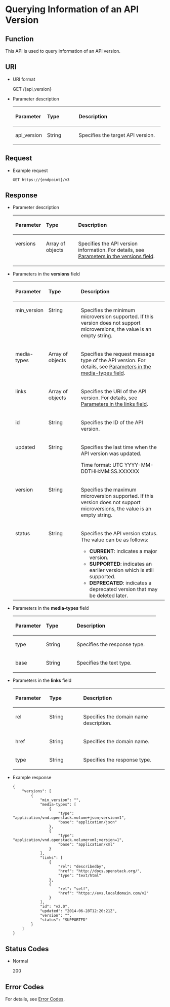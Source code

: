 # Querying Information of an API Version<a name="evs_04_0021"></a>

## Function<a name="section19390540"></a>

This API is used to query information of an API version.

## URI<a name="section40297137"></a>

-   URI format

    GET /\{api\_version\}

-   Parameter description

    <a name="table1713182113123"></a>
    <table><thead align="left"><tr id="row572082112129"><th class="cellrowborder" valign="top" width="21.43%" id="mcps1.1.4.1.1"><p id="p117213216122"><a name="p117213216122"></a><a name="p117213216122"></a>Parameter</p>
    </th>
    <th class="cellrowborder" valign="top" width="21.43%" id="mcps1.1.4.1.2"><p id="p13722182141217"><a name="p13722182141217"></a><a name="p13722182141217"></a>Type</p>
    </th>
    <th class="cellrowborder" valign="top" width="57.14%" id="mcps1.1.4.1.3"><p id="p18727112115122"><a name="p18727112115122"></a><a name="p18727112115122"></a>Description</p>
    </th>
    </tr>
    </thead>
    <tbody><tr id="row672911211121"><td class="cellrowborder" valign="top" width="21.43%" headers="mcps1.1.4.1.1 "><p id="p92913260121"><a name="p92913260121"></a><a name="p92913260121"></a>api_version</p>
    </td>
    <td class="cellrowborder" valign="top" width="21.43%" headers="mcps1.1.4.1.2 "><p id="p20735172151211"><a name="p20735172151211"></a><a name="p20735172151211"></a>String</p>
    </td>
    <td class="cellrowborder" valign="top" width="57.14%" headers="mcps1.1.4.1.3 "><p id="p34154511106"><a name="p34154511106"></a><a name="p34154511106"></a>Specifies the target API version.</p>
    </td>
    </tr>
    </tbody>
    </table>


## Request<a name="section0879165342510"></a>

-   Example request

    ```
    GET https://{endpoint}/v3
    ```


## Response<a name="section42842654"></a>

-   Parameter description

    <a name="table1244631181217"></a>
    <table><thead align="left"><tr id="row644717114128"><th class="cellrowborder" valign="top" width="20%" id="mcps1.1.4.1.1"><p id="p1044711171210"><a name="p1044711171210"></a><a name="p1044711171210"></a>Parameter</p>
    </th>
    <th class="cellrowborder" valign="top" width="21.21%" id="mcps1.1.4.1.2"><p id="p1844716114129"><a name="p1844716114129"></a><a name="p1844716114129"></a>Type</p>
    </th>
    <th class="cellrowborder" valign="top" width="58.79%" id="mcps1.1.4.1.3"><p id="p4447510123"><a name="p4447510123"></a><a name="p4447510123"></a>Description</p>
    </th>
    </tr>
    </thead>
    <tbody><tr id="row1244711120123"><td class="cellrowborder" valign="top" width="20%" headers="mcps1.1.4.1.1 "><p id="p1744719113124"><a name="p1744719113124"></a><a name="p1744719113124"></a>versions</p>
    </td>
    <td class="cellrowborder" valign="top" width="21.21%" headers="mcps1.1.4.1.2 "><p id="p74479101218"><a name="p74479101218"></a><a name="p74479101218"></a>Array of objects</p>
    </td>
    <td class="cellrowborder" valign="top" width="58.79%" headers="mcps1.1.4.1.3 "><p id="p1144717181219"><a name="p1144717181219"></a><a name="p1144717181219"></a>Specifies the API version information. For details, see <a href="#li8787321201856">Parameters in the versions field</a>.</p>
    </td>
    </tr>
    </tbody>
    </table>

-   <a name="li8787321201856"></a>Parameters in the  **versions**  field

    <a name="table49541177222812"></a>
    <table><thead align="left"><tr id="row31307356222812"><th class="cellrowborder" valign="top" width="21.43%" id="mcps1.1.4.1.1"><p id="p52867918222812"><a name="p52867918222812"></a><a name="p52867918222812"></a>Parameter</p>
    </th>
    <th class="cellrowborder" valign="top" width="21.43%" id="mcps1.1.4.1.2"><p id="p54442989222812"><a name="p54442989222812"></a><a name="p54442989222812"></a>Type</p>
    </th>
    <th class="cellrowborder" valign="top" width="57.14%" id="mcps1.1.4.1.3"><p id="p47079504222812"><a name="p47079504222812"></a><a name="p47079504222812"></a>Description</p>
    </th>
    </tr>
    </thead>
    <tbody><tr id="row49897554222812"><td class="cellrowborder" valign="top" width="21.43%" headers="mcps1.1.4.1.1 "><p id="p31318845143243"><a name="p31318845143243"></a><a name="p31318845143243"></a>min_version</p>
    </td>
    <td class="cellrowborder" valign="top" width="21.43%" headers="mcps1.1.4.1.2 "><p id="p53798498143243"><a name="p53798498143243"></a><a name="p53798498143243"></a>String</p>
    </td>
    <td class="cellrowborder" valign="top" width="57.14%" headers="mcps1.1.4.1.3 "><p id="p17769204972711"><a name="p17769204972711"></a><a name="p17769204972711"></a>Specifies the minimum microversion supported. If this version does not support microversions, the value is an empty string.</p>
    </td>
    </tr>
    <tr id="row15692876222812"><td class="cellrowborder" valign="top" width="21.43%" headers="mcps1.1.4.1.1 "><p id="p27535301143243"><a name="p27535301143243"></a><a name="p27535301143243"></a>media-types</p>
    </td>
    <td class="cellrowborder" valign="top" width="21.43%" headers="mcps1.1.4.1.2 "><p id="p15766871143243"><a name="p15766871143243"></a><a name="p15766871143243"></a>Array of objects</p>
    </td>
    <td class="cellrowborder" valign="top" width="57.14%" headers="mcps1.1.4.1.3 "><p id="p31685730143243"><a name="p31685730143243"></a><a name="p31685730143243"></a>Specifies the request message type of the API version. For details, see <a href="#li37963683152623">Parameters in the media-types field</a>.</p>
    </td>
    </tr>
    <tr id="row54402779222812"><td class="cellrowborder" valign="top" width="21.43%" headers="mcps1.1.4.1.1 "><p id="p13448319143243"><a name="p13448319143243"></a><a name="p13448319143243"></a>links</p>
    </td>
    <td class="cellrowborder" valign="top" width="21.43%" headers="mcps1.1.4.1.2 "><p id="p31184311191352"><a name="p31184311191352"></a><a name="p31184311191352"></a>Array of objects</p>
    </td>
    <td class="cellrowborder" valign="top" width="57.14%" headers="mcps1.1.4.1.3 "><p id="p28790367143243"><a name="p28790367143243"></a><a name="p28790367143243"></a>Specifies the URI of the API version. For details, see <a href="#li31774851152634">Parameters in the links field</a>.</p>
    </td>
    </tr>
    <tr id="row23073040222812"><td class="cellrowborder" valign="top" width="21.43%" headers="mcps1.1.4.1.1 "><p id="p50212078143243"><a name="p50212078143243"></a><a name="p50212078143243"></a>id</p>
    </td>
    <td class="cellrowborder" valign="top" width="21.43%" headers="mcps1.1.4.1.2 "><p id="p40646554143243"><a name="p40646554143243"></a><a name="p40646554143243"></a>String</p>
    </td>
    <td class="cellrowborder" valign="top" width="57.14%" headers="mcps1.1.4.1.3 "><p id="p58524749143243"><a name="p58524749143243"></a><a name="p58524749143243"></a>Specifies the ID of the API version.</p>
    </td>
    </tr>
    <tr id="row52652485222812"><td class="cellrowborder" valign="top" width="21.43%" headers="mcps1.1.4.1.1 "><p id="p50414043143243"><a name="p50414043143243"></a><a name="p50414043143243"></a>updated</p>
    </td>
    <td class="cellrowborder" valign="top" width="21.43%" headers="mcps1.1.4.1.2 "><p id="p57005649143243"><a name="p57005649143243"></a><a name="p57005649143243"></a>String</p>
    </td>
    <td class="cellrowborder" valign="top" width="57.14%" headers="mcps1.1.4.1.3 "><p id="p16367207143243"><a name="p16367207143243"></a><a name="p16367207143243"></a>Specifies the last time when the API version was updated.</p>
    <p id="p379895311272"><a name="p379895311272"></a><a name="p379895311272"></a><span id="text1016171102820"><a name="text1016171102820"></a><a name="text1016171102820"></a>Time format: UTC YYYY-MM-DDTHH:MM:SS.XXXXXX</span></p>
    </td>
    </tr>
    <tr id="row2625553314335"><td class="cellrowborder" valign="top" width="21.43%" headers="mcps1.1.4.1.1 "><p id="p35634222143315"><a name="p35634222143315"></a><a name="p35634222143315"></a>version</p>
    </td>
    <td class="cellrowborder" valign="top" width="21.43%" headers="mcps1.1.4.1.2 "><p id="p690833143315"><a name="p690833143315"></a><a name="p690833143315"></a>String</p>
    </td>
    <td class="cellrowborder" valign="top" width="57.14%" headers="mcps1.1.4.1.3 "><p id="p36267691143315"><a name="p36267691143315"></a><a name="p36267691143315"></a>Specifies the maximum microversion supported. If this version does not support microversions, the value is an empty string.</p>
    </td>
    </tr>
    <tr id="row3428178414338"><td class="cellrowborder" valign="top" width="21.43%" headers="mcps1.1.4.1.1 "><p id="p65363382143315"><a name="p65363382143315"></a><a name="p65363382143315"></a>status</p>
    </td>
    <td class="cellrowborder" valign="top" width="21.43%" headers="mcps1.1.4.1.2 "><p id="p59942555143315"><a name="p59942555143315"></a><a name="p59942555143315"></a>String</p>
    </td>
    <td class="cellrowborder" valign="top" width="57.14%" headers="mcps1.1.4.1.3 "><p id="p25161763143315"><a name="p25161763143315"></a><a name="p25161763143315"></a>Specifies the API version status. The value can be as follows:</p>
    <a name="ul52099355205"></a><a name="ul52099355205"></a><ul id="ul52099355205"><li><strong id="b172015234166"><a name="b172015234166"></a><a name="b172015234166"></a>CURRENT</strong>: indicates a major version.</li><li><strong id="b780252410167"><a name="b780252410167"></a><a name="b780252410167"></a>SUPPORTED</strong>: indicates an earlier version which is still supported.</li><li><strong id="b3421536151618"><a name="b3421536151618"></a><a name="b3421536151618"></a>DEPRECATED</strong>: indicates a deprecated version that may be deleted later.</li></ul>
    </td>
    </tr>
    </tbody>
    </table>

-   <a name="li37963683152623"></a>Parameters in the  **media-types**  field

    <a name="table1723912303523"></a>
    <table><thead align="left"><tr id="row1572605203523"><th class="cellrowborder" valign="top" width="21.43%" id="mcps1.1.4.1.1"><p id="p4956457303630"><a name="p4956457303630"></a><a name="p4956457303630"></a>Parameter</p>
    </th>
    <th class="cellrowborder" valign="top" width="21.43%" id="mcps1.1.4.1.2"><p id="p5530748603630"><a name="p5530748603630"></a><a name="p5530748603630"></a>Type</p>
    </th>
    <th class="cellrowborder" valign="top" width="57.14%" id="mcps1.1.4.1.3"><p id="p1479139303630"><a name="p1479139303630"></a><a name="p1479139303630"></a>Description</p>
    </th>
    </tr>
    </thead>
    <tbody><tr id="row4241971403523"><td class="cellrowborder" valign="top" width="21.43%" headers="mcps1.1.4.1.1 "><p id="p1344484103523"><a name="p1344484103523"></a><a name="p1344484103523"></a>type</p>
    </td>
    <td class="cellrowborder" valign="top" width="21.43%" headers="mcps1.1.4.1.2 "><p id="p1529029903523"><a name="p1529029903523"></a><a name="p1529029903523"></a>String</p>
    </td>
    <td class="cellrowborder" valign="top" width="57.14%" headers="mcps1.1.4.1.3 "><p id="p5901344603523"><a name="p5901344603523"></a><a name="p5901344603523"></a>Specifies the response type.</p>
    </td>
    </tr>
    <tr id="row6135897003523"><td class="cellrowborder" valign="top" width="21.43%" headers="mcps1.1.4.1.1 "><p id="p402067503523"><a name="p402067503523"></a><a name="p402067503523"></a>base</p>
    </td>
    <td class="cellrowborder" valign="top" width="21.43%" headers="mcps1.1.4.1.2 "><p id="p5723929303523"><a name="p5723929303523"></a><a name="p5723929303523"></a>String</p>
    </td>
    <td class="cellrowborder" valign="top" width="57.14%" headers="mcps1.1.4.1.3 "><p id="p580387503523"><a name="p580387503523"></a><a name="p580387503523"></a>Specifies the text type.</p>
    </td>
    </tr>
    </tbody>
    </table>

-   <a name="li31774851152634"></a>Parameters in the  **links**  field

    <a name="table35183803523"></a>
    <table><thead align="left"><tr id="row1099838503523"><th class="cellrowborder" valign="top" width="22.352235223522353%" id="mcps1.1.4.1.1"><p id="p1845402603523"><a name="p1845402603523"></a><a name="p1845402603523"></a>Parameter</p>
    </th>
    <th class="cellrowborder" valign="top" width="22.352235223522353%" id="mcps1.1.4.1.2"><p id="p1838114303523"><a name="p1838114303523"></a><a name="p1838114303523"></a>Type</p>
    </th>
    <th class="cellrowborder" valign="top" width="55.295529552955294%" id="mcps1.1.4.1.3"><p id="p405534303523"><a name="p405534303523"></a><a name="p405534303523"></a>Description</p>
    </th>
    </tr>
    </thead>
    <tbody><tr id="row3649809103523"><td class="cellrowborder" valign="top" width="22.352235223522353%" headers="mcps1.1.4.1.1 "><p id="p355541903523"><a name="p355541903523"></a><a name="p355541903523"></a>rel</p>
    </td>
    <td class="cellrowborder" valign="top" width="22.352235223522353%" headers="mcps1.1.4.1.2 "><p id="p1955354003523"><a name="p1955354003523"></a><a name="p1955354003523"></a>String</p>
    </td>
    <td class="cellrowborder" valign="top" width="55.295529552955294%" headers="mcps1.1.4.1.3 "><p id="p4573756603523"><a name="p4573756603523"></a><a name="p4573756603523"></a>Specifies the domain name description.</p>
    </td>
    </tr>
    <tr id="row898491303523"><td class="cellrowborder" valign="top" width="22.352235223522353%" headers="mcps1.1.4.1.1 "><p id="p5668937803523"><a name="p5668937803523"></a><a name="p5668937803523"></a>href</p>
    </td>
    <td class="cellrowborder" valign="top" width="22.352235223522353%" headers="mcps1.1.4.1.2 "><p id="p2843694403523"><a name="p2843694403523"></a><a name="p2843694403523"></a>String</p>
    </td>
    <td class="cellrowborder" valign="top" width="55.295529552955294%" headers="mcps1.1.4.1.3 "><p id="p1215177703523"><a name="p1215177703523"></a><a name="p1215177703523"></a>Specifies the domain name.</p>
    </td>
    </tr>
    <tr id="row4225713203523"><td class="cellrowborder" valign="top" width="22.352235223522353%" headers="mcps1.1.4.1.1 "><p id="p27570503523"><a name="p27570503523"></a><a name="p27570503523"></a>type</p>
    </td>
    <td class="cellrowborder" valign="top" width="22.352235223522353%" headers="mcps1.1.4.1.2 "><p id="p2233213403523"><a name="p2233213403523"></a><a name="p2233213403523"></a>String</p>
    </td>
    <td class="cellrowborder" valign="top" width="55.295529552955294%" headers="mcps1.1.4.1.3 "><p id="p2248281703523"><a name="p2248281703523"></a><a name="p2248281703523"></a>Specifies the response type.</p>
    </td>
    </tr>
    </tbody>
    </table>

-   Example response

    ```
    {
        "versions": [
            {
                "min_version": "", 
                "media-types": [
                    {
                        "type": "application/vnd.openstack.volume+json;version=1", 
                        "base": "application/json"
                    }, 
                    {
                        "type": "application/vnd.openstack.volume+xml;version=1", 
                        "base": "application/xml"
                    }
                ], 
                "links": [
                    {
                        "rel": "describedby", 
                        "href": "http://docs.openstack.org/", 
                        "type": "text/html"
                    }, 
                    {
                        "rel": "self", 
                        "href": "https://evs.localdomain.com/v2"
                    }
                ], 
                "id": "v2.0", 
                "updated": "2014-06-28T12:20:21Z", 
                "version": "", 
                "status": "SUPPORTED"
            }
        ]
    }
    ```


## Status Codes<a name="section50039568"></a>

-   Normal

    200


## Error Codes<a name="section431317151242"></a>

For details, see  [Error Codes](error-codes.md).

